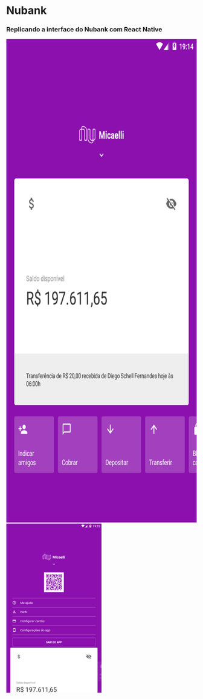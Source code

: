 # Nubank
### Replicando a interface do Nubank com React Native



<img src="https://github.com/MicaelliMedeiros/Nubank/blob/master/interface.png" width="720" height="1280">
<img src="https://github.com/MicaelliMedeiros/Nubank/blob/master/menu.png" width="50%" height="50%">


